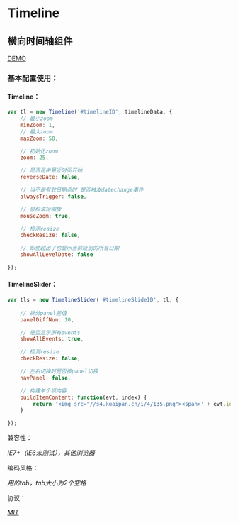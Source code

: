 Timeline
========

## 横向时间轴组件

[DEMO](http://demo.aijc.net/js/Timeline/example/timeline.html)

### 基本配置使用：

#### Timeline：

```js
var tl = new Timeline('#timelineID', timelineData, {
	// 最小zoom
	minZoom: 1,
	// 最大zoom
	maxZoom: 50,

	// 初始化zoom
	zoom: 25,

	// 是否是由最近时间开始
	reverseDate: false,

	// 当不是有效日期点时 是否触发datechange事件
	alwaysTrigger: false,

	// 鼠标滚轮缩放
	mouseZoom: true,

	// 检测resize
	checkResize: false,

	// 即使超出了也显示当前级别的所有日期 
	showAllLevelDate: false

});
```

#### TimelineSlider：

```js
var tls = new TimelineSlider('#timelineSlideID', tl, {
	
	// 拆分panel差值
	panelDiffNum: 10,

	// 是否显示所有events
	showAllEvents: true,

	// 检测resize
	checkResize: false,

	// 左右切换时是否按panel切换
	navPanel: false,

	// 构建单个项内容
	buildItemContent: function(evt, index) {
		return '<img src="//s4.kuaipan.cn/i/4/135.png"><span>' + evt.id + '</span>';
	}

});
```

兼容性：

_IE7+（IE6未测试），其他浏览器_

编码风格：

_用的tab，tab大小为2个空格_

协议：

_[MIT](https://github.com/dolymood/Timeline/blob/master/LICENSE)_
